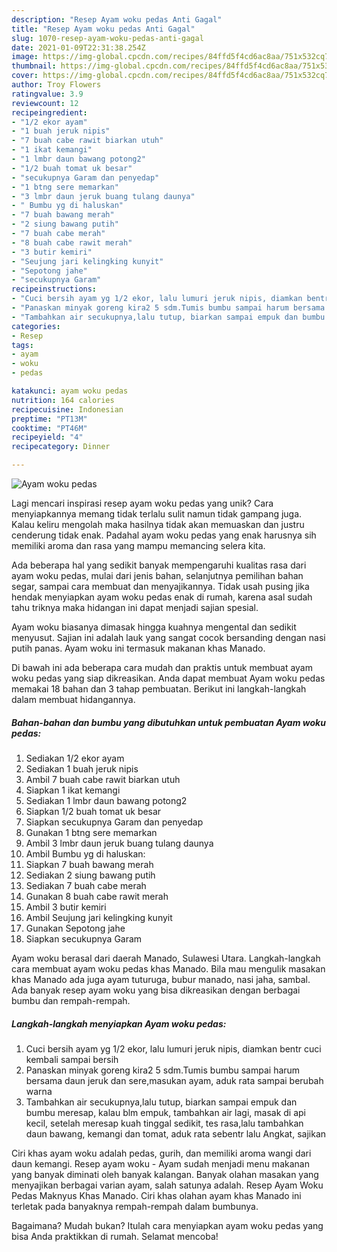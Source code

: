 ```yaml
---
description: "Resep Ayam woku pedas Anti Gagal"
title: "Resep Ayam woku pedas Anti Gagal"
slug: 1070-resep-ayam-woku-pedas-anti-gagal
date: 2021-01-09T22:31:38.254Z
image: https://img-global.cpcdn.com/recipes/84ffd5f4cd6ac8aa/751x532cq70/ayam-woku-pedas-foto-resep-utama.jpg
thumbnail: https://img-global.cpcdn.com/recipes/84ffd5f4cd6ac8aa/751x532cq70/ayam-woku-pedas-foto-resep-utama.jpg
cover: https://img-global.cpcdn.com/recipes/84ffd5f4cd6ac8aa/751x532cq70/ayam-woku-pedas-foto-resep-utama.jpg
author: Troy Flowers
ratingvalue: 3.9
reviewcount: 12
recipeingredient:
- "1/2 ekor ayam"
- "1 buah jeruk nipis"
- "7 buah cabe rawit biarkan utuh"
- "1 ikat kemangi"
- "1 lmbr daun bawang potong2"
- "1/2 buah tomat uk besar"
- "secukupnya Garam dan penyedap"
- "1 btng sere memarkan"
- "3 lmbr daun jeruk buang tulang daunya"
- " Bumbu yg di haluskan"
- "7 buah bawang merah"
- "2 siung bawang putih"
- "7 buah cabe merah"
- "8 buah cabe rawit merah"
- "3 butir kemiri"
- "Seujung jari kelingking kunyit"
- "Sepotong jahe"
- "secukupnya Garam"
recipeinstructions:
- "Cuci bersih ayam yg 1/2 ekor, lalu lumuri jeruk nipis, diamkan bentr cuci kembali sampai bersih"
- "Panaskan minyak goreng kira2 5 sdm.Tumis bumbu sampai harum bersama daun jeruk dan sere,masukan ayam, aduk rata sampai berubah warna"
- "Tambahkan air secukupnya,lalu tutup, biarkan sampai empuk dan bumbu meresap, kalau blm empuk, tambahkan air lagi, masak di api kecil, setelah meresap kuah tinggal sedikit, tes rasa,lalu tambahkan daun bawang, kemangi dan tomat, aduk rata sebentr lalu Angkat, sajikan"
categories:
- Resep
tags:
- ayam
- woku
- pedas

katakunci: ayam woku pedas 
nutrition: 164 calories
recipecuisine: Indonesian
preptime: "PT13M"
cooktime: "PT46M"
recipeyield: "4"
recipecategory: Dinner

---
```



![Ayam woku pedas](https://img-global.cpcdn.com/recipes/84ffd5f4cd6ac8aa/751x532cq70/ayam-woku-pedas-foto-resep-utama.jpg)

Lagi mencari inspirasi resep ayam woku pedas yang unik? Cara menyiapkannya memang tidak terlalu sulit namun tidak gampang juga. Kalau keliru mengolah maka hasilnya tidak akan memuaskan dan justru cenderung tidak enak. Padahal ayam woku pedas yang enak harusnya sih memiliki aroma dan rasa yang mampu memancing selera kita.

Ada beberapa hal yang sedikit banyak mempengaruhi kualitas rasa dari ayam woku pedas, mulai dari jenis bahan, selanjutnya pemilihan bahan segar, sampai cara membuat dan menyajikannya. Tidak usah pusing jika hendak menyiapkan ayam woku pedas enak di rumah, karena asal sudah tahu triknya maka hidangan ini dapat menjadi sajian spesial.

Ayam woku biasanya dimasak hingga kuahnya mengental dan sedikit menyusut. Sajian ini adalah lauk yang sangat cocok bersanding dengan nasi putih panas. Ayam woku ini termasuk makanan khas Manado.


Di bawah ini ada beberapa cara mudah dan praktis untuk membuat ayam woku pedas yang siap dikreasikan. Anda dapat membuat Ayam woku pedas memakai 18 bahan dan 3 tahap pembuatan. Berikut ini langkah-langkah dalam membuat hidangannya.

<!--inarticleads1-->

##### Bahan-bahan dan bumbu yang dibutuhkan untuk pembuatan Ayam woku pedas:

1. Sediakan 1/2 ekor ayam
1. Sediakan 1 buah jeruk nipis
1. Ambil 7 buah cabe rawit biarkan utuh
1. Siapkan 1 ikat kemangi
1. Sediakan 1 lmbr daun bawang potong2
1. Siapkan 1/2 buah tomat uk besar
1. Siapkan secukupnya Garam dan penyedap
1. Gunakan 1 btng sere memarkan
1. Ambil 3 lmbr daun jeruk buang tulang daunya
1. Ambil  Bumbu yg di haluskan:
1. Siapkan 7 buah bawang merah
1. Sediakan 2 siung bawang putih
1. Sediakan 7 buah cabe merah
1. Gunakan 8 buah cabe rawit merah
1. Ambil 3 butir kemiri
1. Ambil Seujung jari kelingking kunyit
1. Gunakan Sepotong jahe
1. Siapkan secukupnya Garam


Ayam woku berasal dari daerah Manado, Sulawesi Utara. Langkah-langkah cara membuat ayam woku pedas khas Manado. Bila mau mengulik masakan khas Manado ada juga ayam tuturuga, bubur manado, nasi jaha, sambal. Ada banyak resep ayam woku yang bisa dikreasikan dengan berbagai bumbu dan rempah-rempah. 

<!--inarticleads2-->

##### Langkah-langkah menyiapkan Ayam woku pedas:

1. Cuci bersih ayam yg 1/2 ekor, lalu lumuri jeruk nipis, diamkan bentr cuci kembali sampai bersih
1. Panaskan minyak goreng kira2 5 sdm.Tumis bumbu sampai harum bersama daun jeruk dan sere,masukan ayam, aduk rata sampai berubah warna
1. Tambahkan air secukupnya,lalu tutup, biarkan sampai empuk dan bumbu meresap, kalau blm empuk, tambahkan air lagi, masak di api kecil, setelah meresap kuah tinggal sedikit, tes rasa,lalu tambahkan daun bawang, kemangi dan tomat, aduk rata sebentr lalu Angkat, sajikan


Ciri khas ayam woku adalah pedas, gurih, dan memiliki aroma wangi dari daun kemangi. Resep ayam woku - Ayam sudah menjadi menu makanan yang banyak diminati oleh banyak kalangan. Banyak olahan masakan yang menyajikan berbagai varian ayam, salah satunya adalah. Resep Ayam Woku Pedas Maknyus Khas Manado. Ciri khas olahan ayam khas Manado ini terletak pada banyaknya rempah-rempah dalam bumbunya. 

Bagaimana? Mudah bukan? Itulah cara menyiapkan ayam woku pedas yang bisa Anda praktikkan di rumah. Selamat mencoba!
